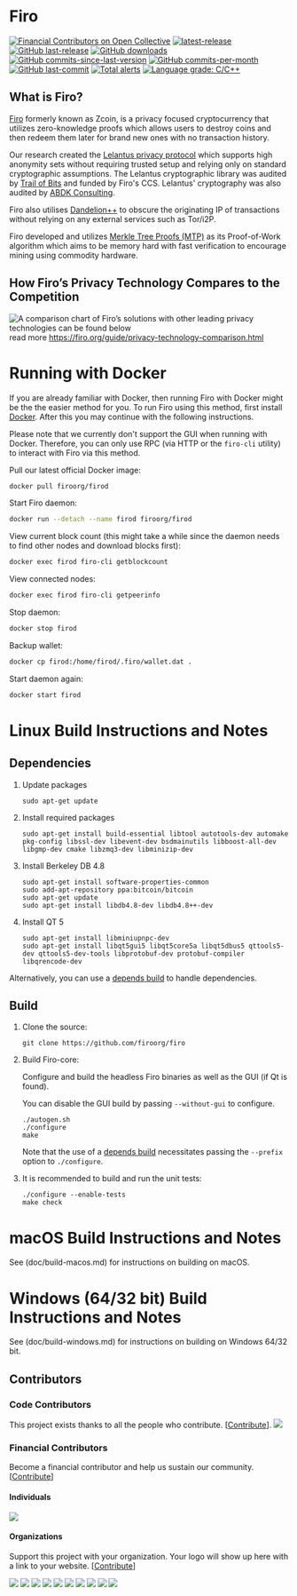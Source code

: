 Firo
===============

[![Financial Contributors on Open Collective](https://opencollective.com/firo/all/badge.svg?label=financial+contributors)](https://opencollective.com/firo) [![latest-release](https://img.shields.io/github/release/firoorg/firo)](https://github.com/firoorg/firo/releases)
[![GitHub last-release](https://img.shields.io/github/release-date/firoorg/firo)](https://github.com/firoorg/firo/releases)
[![GitHub downloads](https://img.shields.io/github/downloads/firoorg/firo/total)](https://github.com/firoorg/firo/releases)
[![GitHub commits-since-last-version](https://img.shields.io/github/commits-since/firoorg/firo/latest/master)](https://github.com/firoorg/firo/graphs/commit-activity)
[![GitHub commits-per-month](https://img.shields.io/github/commit-activity/m/firoorg/firo)](https://github.com/firoorg/firo/graphs/code-frequency)
[![GitHub last-commit](https://img.shields.io/github/last-commit/firoorg/firo)](https://github.com/firoorg/firo/commits/master)
[![Total alerts](https://img.shields.io/lgtm/alerts/g/firoorg/firo.svg?logo=lgtm&logoWidth=18)](https://lgtm.com/projects/g/firoorg/firo/alerts/)
[![Language grade: C/C++](https://img.shields.io/lgtm/grade/cpp/g/firoorg/firo.svg?logo=lgtm&logoWidth=18)](https://lgtm.com/projects/g/firoorg/firo/context:cpp)

What is Firo?
--------------

[Firo](https://firo.org) formerly known as Zcoin, is a privacy focused cryptocurrency that utilizes zero-knowledge proofs which allows users to destroy coins and then redeem them later for brand new ones with no transaction history.

Our research created the [Lelantus privacy protocol](https://eprint.iacr.org/2019/373) which supports high anonymity sets without requiring trusted setup and relying only on standard cryptographic assumptions. The Lelantus cryptographic library was audited by [Trail of Bits](https://github.com/trailofbits/publications/blob/master/reviews/zcoin-lelantus-summary.pdf) and funded by Firo's CCS. Lelantus' cryptography was also audited by [ABDK Consulting](https://www.abdk.consulting/).

Firo also utilises [Dandelion++](https://arxiv.org/abs/1805.11060) to obscure the originating IP of transactions without relying on any external services such as Tor/i2P.

Firo developed and utilizes [Merkle Tree Proofs (MTP)](https://arxiv.org/pdf/1606.03588.pdf) as its Proof-of-Work algorithm which aims to be memory hard with fast verification to encourage mining using commodity hardware.

How Firo’s Privacy Technology Compares to the Competition
--------------
![A comparison chart of Firo’s solutions with other leading privacy technologies can be found below](https://firo.org/guide/assets/privacy-technology-comparison/comparison-table-firo-updated.png) 
read more https://firo.org/guide/privacy-technology-comparison.html

Running with Docker
===================

If you are already familiar with Docker, then running Firo with Docker might be the the easier method for you. To run Firo using this method, first install [Docker](https://store.docker.com/search?type=edition&offering=community). After this you may
continue with the following instructions.

Please note that we currently don't support the GUI when running with Docker. Therefore, you can only use RPC (via HTTP or the `firo-cli` utility) to interact with Firo via this method.

Pull our latest official Docker image:

```sh
docker pull firoorg/firod
```

Start Firo daemon:

```sh
docker run --detach --name firod firoorg/firod
```

View current block count (this might take a while since the daemon needs to find other nodes and download blocks first):

```sh
docker exec firod firo-cli getblockcount
```

View connected nodes:

```sh
docker exec firod firo-cli getpeerinfo
```

Stop daemon:

```sh
docker stop firod
```

Backup wallet:

```sh
docker cp firod:/home/firod/.firo/wallet.dat .
```

Start daemon again:

```sh
docker start firod
```

Linux Build Instructions and Notes
==================================

Dependencies
----------------------
1.  Update packages

        sudo apt-get update

2.  Install required packages

        sudo apt-get install build-essential libtool autotools-dev automake pkg-config libssl-dev libevent-dev bsdmainutils libboost-all-dev libgmp-dev cmake libzmq3-dev libminizip-dev

3.  Install Berkeley DB 4.8

        sudo apt-get install software-properties-common
        sudo add-apt-repository ppa:bitcoin/bitcoin
        sudo apt-get update
        sudo apt-get install libdb4.8-dev libdb4.8++-dev

4.  Install QT 5

        sudo apt-get install libminiupnpc-dev
        sudo apt-get install libqt5gui5 libqt5core5a libqt5dbus5 qttools5-dev qttools5-dev-tools libprotobuf-dev protobuf-compiler libqrencode-dev

Alternatively, you can use a [depends build](depends/README.md) to handle dependencies.

Build
----------------------
1.  Clone the source:

        git clone https://github.com/firoorg/firo

2.  Build Firo-core:

    Configure and build the headless Firo binaries as well as the GUI (if Qt is found).

    You can disable the GUI build by passing `--without-gui` to configure.
        
        ./autogen.sh
        ./configure
        make

    Note that the use of a [depends build](depends/README.md) necessitates passing the `--prefix` option to `./configure`.

3.  It is recommended to build and run the unit tests:

        ./configure --enable-tests
        make check


macOS Build Instructions and Notes
=====================================
See (doc/build-macos.md) for instructions on building on macOS.



Windows (64/32 bit) Build Instructions and Notes
=====================================
See (doc/build-windows.md) for instructions on building on Windows 64/32 bit.

## Contributors

### Code Contributors

This project exists thanks to all the people who contribute. [[Contribute](CONTRIBUTING.md)].
<a href="https://github.com/firoorg/firo/graphs/contributors"><img src="https://opencollective.com/firo/contributors.svg?width=890&button=false" /></a>

### Financial Contributors

Become a financial contributor and help us sustain our community. [[Contribute](https://opencollective.com/firo/contribute)]

#### Individuals

<a href="https://opencollective.com/firo"><img src="https://opencollective.com/firo/individuals.svg?width=890"></a>

#### Organizations

Support this project with your organization. Your logo will show up here with a link to your website. [[Contribute](https://opencollective.com/firo/contribute)]

<a href="https://opencollective.com/firo/organization/0/website"><img src="https://opencollective.com/firo/organization/0/avatar.svg"></a>
<a href="https://opencollective.com/firo/organization/1/website"><img src="https://opencollective.com/firo/organization/1/avatar.svg"></a>
<a href="https://opencollective.com/firo/organization/2/website"><img src="https://opencollective.com/firo/organization/2/avatar.svg"></a>
<a href="https://opencollective.com/firo/organization/3/website"><img src="https://opencollective.com/firo/organization/3/avatar.svg"></a>
<a href="https://opencollective.com/firo/organization/4/website"><img src="https://opencollective.com/firo/organization/4/avatar.svg"></a>
<a href="https://opencollective.com/firo/organization/5/website"><img src="https://opencollective.com/firo/organization/5/avatar.svg"></a>
<a href="https://opencollective.com/firo/organization/6/website"><img src="https://opencollective.com/firo/organization/6/avatar.svg"></a>
<a href="https://opencollective.com/firo/organization/7/website"><img src="https://opencollective.com/firo/organization/7/avatar.svg"></a>
<a href="https://opencollective.com/firo/organization/8/website"><img src="https://opencollective.com/firo/organization/8/avatar.svg"></a>
<a href="https://opencollective.com/firo/organization/9/website"><img src="https://opencollective.com/firo/organization/9/avatar.svg"></a>
